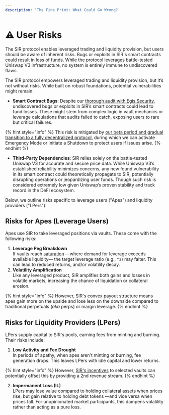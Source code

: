 ```yaml
---
description: 'The Fine Print: What Could Go Wrong?'
---
```


# ⚠️ User Risks

The SIR protocol enables leveraged trading and liquidity provision, but users should be aware of inherent risks. Bugs or exploits in SIR's smart contracts could result in loss of funds. While the protocol leverages battle-tested Uniswap V3 infrastructure, no system is entirely immune to undiscovered flaws.

The SIR protocol empowers leveraged trading and liquidity provision, but it’s not without risks. While built on robust foundations, potential vulnerabilities might remain:

* **Smart Contract Bugs**: Despite our [thorough audit with Egis Security](https://github.com/Egis-Security/audits/blob/main/reports/SIR-Trading.pdf), undiscovered bugs or exploits in SIR’s smart contracts could lead to fund losses. These might stem from complex logic in vault mechanics or leverage calculations that audits failed to catch, exposing users to rare but critical failures.

{% hint style="info" %}
This risk is mitigated by [our beta period and gradual transition to a fully decentralized protocol](beta-period.md), during which we can activate Emergency Mode or initiate a Shutdown to protect users if issues arise.
{% endhint %}

* **Third-Party Dependencies**: SIR relies solely on the battle-tested Uniswap V3 for accurate and secure price data. While Uniswap V3’s established reliability minimizes concerns, any new found vulnerability in its smart contract could theoretically propagate to SIR, potentially disrupting operations or jeopardizing user funds. Though such risk is considered extremely low given Uniswap’s proven stability and track record in the DeFi ecosystem.

Below, we outline risks specific to leverage users ("Apes") and liquidity providers ("LPers").

## Risks for Apes (Leverage Users)

Apes use SIR to take leveraged positions via vaults. These come with the following risks:

1. **Leverage Peg Breakdown**\
   If vaults reach [saturation](liquidity-and-leverage/) —where demand for leverage exceeds available liquidity— the target leverage ratio (e.g., `^2`) may falter. This can lead to reduced returns, and/or volatility decay.
2. **Volatility Amplification**\
   Like any leveraged product, SIR amplifies both gains and losses in volatile markets, increasing the chance of liquidation or collateral erosion.&#x20;

{% hint style="info" %}
However, SIR's convex payout structure means apes gain more on the upside and lose less on the downside compared to traditional perpetuals (_aka_ perps) or margin leverage.
{% endhint %}

## Risks for Liquidity Providers (LPers)

LPers supply capital to SIR's pools, earning fees from minting and burning. Their risks include:

1. **Low Activity and Fee Drought**\
   In periods of apathy, when apes aren't minting or burning, fee generation drops. This leaves LPers with idle capital and lower returns.

{% hint style="info" %}
However, [SIR's incentives](sir-a-dividend-paying-token/) to selected vaults can potentially offset this by providing a 2nd revenue stream.
{% endhint %}

2. **Impermanent Loss (IL)**\
   LPers may lose value compared to holding collateral assets when prices rise, but gain relative to holding debt tokens —and vice versa when prices fall. For unopinionated market participants, this dampens volatility rather than acting as a pure loss.

